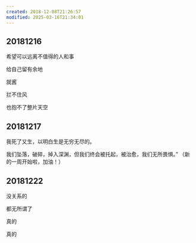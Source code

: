 ```yaml
---
created: 2018-12-08T21:26:57
modified: 2025-03-16T21:34:01
---
```


## 20181216

希望可以远离不值得的人和事

给自己留有余地

就酱

拦不住风

也抱不了整片天空

## 20181217

我死了又生，以明白生是无穷无尽的。

我们坠落，破碎，掉入深渊，但我们终会被托起，被治愈，我们无所畏惧。” （新的一周开始啦，加油！）

## 20181222

没关系的

都无所谓了

真的

真的
